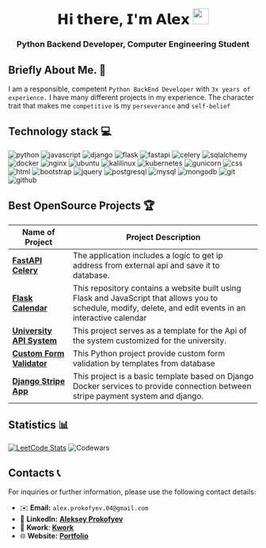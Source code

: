 <h1 align="center">𝗛𝗶 𝘁𝗵𝗲𝗿𝗲, 𝗜'𝗺 𝗔𝗹𝗲𝘅
<img src="https://github.com/blackcater/blackcater/raw/main/images/Hi.gif" height="32"/></h1>
<h3 align="center">Python Backend Developer, Computer Engineering Student</h3>

## Briefly About Me. 💬
I am a responsible, competent <code>Python BackEnd Developer</code> with <code>3x years of experience.</code> I have many different projects in my experience. The character trait that makes me <code>competitive</code> is my <code>perseverance</code> and <code>self-belief</code>

## Technology stack 💻
![python](https://img.shields.io/badge/python-367AB2?style=for-the-badge&logo=python&logoColor=white)
![javascript](https://img.shields.io/badge/javascript-E8D54C?style=for-the-badge&logo=javascript&logoColor=white&color=yellow)
![django](https://img.shields.io/badge/django-darkgreen?style=for-the-badge&logo=django&logoColor=white)
![flask](https://img.shields.io/badge/flask-darkgreen?style=for-the-badge&logo=flask&logoColor=white&color=grey)
![fastapi](https://img.shields.io/badge/fastapi-darkgreen?style=for-the-badge&logo=fastapi&logoColor=white&color=009688)
![celery](https://img.shields.io/badge/celery-darkgreen?style=for-the-badge&logo=celery&logoColor=white&color=91b254)
![sqlalchemy](https://img.shields.io/badge/sqlalchemy-darkgreen?style=for-the-badge&logo=sqlalchemy&logoColor=white&color=c51d0a)
![docker](https://img.shields.io/badge/docker-darkgreen?style=for-the-badge&logo=docker&logoColor=white&color=0997E5)
![nginx](https://img.shields.io/badge/nginx-darkgreen?style=for-the-badge&logo=nginx&logoColor=white&color=0E9246)
![ubuntu](https://img.shields.io/badge/ubuntu-darkgreen?style=for-the-badge&logo=ubuntu&logoColor=white&color=E95420)
![kalilinux](https://img.shields.io/badge/kalilinux-darkgreen?style=for-the-badge&logo=kalilinux&logoColor=white&color=2872AA)
![kubernetes](https://img.shields.io/badge/kubernetes-darkgreen?style=for-the-badge&logo=kubernetes&logoColor=white&color=2e72dd)
![gunicorn](https://img.shields.io/badge/gunicorn-darkgreen?style=for-the-badge&logo=gunicorn&logoColor=white&color=479346)
![css](https://img.shields.io/badge/css-darkgreen?style=for-the-badge&logo=css3&logoColor=white&color=254BDD)
![html](https://img.shields.io/badge/html5-darkgreen?style=for-the-badge&logo=html5&logoColor=white&color=DE4A24)
![bootstrap](https://img.shields.io/badge/bootstrap-darkgreen?style=for-the-badge&logo=bootstrap&logoColor=white&color=533979)
![jquery](https://img.shields.io/badge/jquery-darkgreen?style=for-the-badge&logo=jquery&logoColor=white&color=0865A6)
![postgresql](https://img.shields.io/badge/postgresql-darkgreen?style=for-the-badge&logo=postgresql&logoColor=white&color=30658F)
![mysql](https://img.shields.io/badge/mysql-darkgreen?style=for-the-badge&logo=mysql&logoColor=white&color=005d85)
![mongodb](https://img.shields.io/badge/mongodb-darkgreen?style=for-the-badge&logo=mongodb&logoColor=white&color=4da53f)
![git](https://img.shields.io/badge/git-darkgreen?style=for-the-badge&logo=github&logoColor=white&color=e94f31)
![github](https://img.shields.io/badge/github-darkgreen?style=for-the-badge&logo=github&logoColor=white&color=black)

## Best OpenSource Projects 🏆
| Name of Project                                                                       | Project Description     |
|---------------------------------------------------------------------------------------|-------------------------|
| [**FastAPI Celery**](https://github.com/alexop89056/fastapi-celery.git) | The application includes a logic to get ip address from external api and save it to database.|
| [**Flask Calendar**](https://github.com/alexop89056/flask-calendar.git) | This repository contains a website built using Flask and JavaScript that allows you to schedule, modify, delete, and edit events in an interactive calendar|
| [**University API System**](https://github.com/alexop89056/university-api-system.git) | This project serves as a template for the Api of the system customized for the university.|
| [**Custom Form Validator**](https://github.com/alexop89056/custom-form-validator.git) | This Python project provide custom form validation by templates from database|
| [**Django Stripe App**](https://github.com/alexop89056/django-stripe-docker.git)      | This project is a basic template based on Django Docker services to provide connection between stripe payment system and django. |

## Statistics 📊
[![LeetCode Stats](https://leetcard.jacoblin.cool/alexop89056?theme=nord&font=Source%20Sans%20Pro&ext=activity)](https://leetcode.com/alexop89056/)
![Codewars](https://github.r2v.ch/codewars?user=alexop89056)

## Contacts 📞

For inquiries or further information, please use the following contact details:

- ✉️ **Email:** ``alex.prokofyev.04@gmail.com``
- 💼 **LinkedIn:** [**Aleksey Prokofyev**](https://www.linkedin.com/in/aleksey-prokofyev-127775216)
- 💼 **Kwork**: [**Kwork**](https://kwork.ru/user/alexop890561)
- 🌐 **Website:** [**Portfolio**](https://alexop89056.github.io/me)

